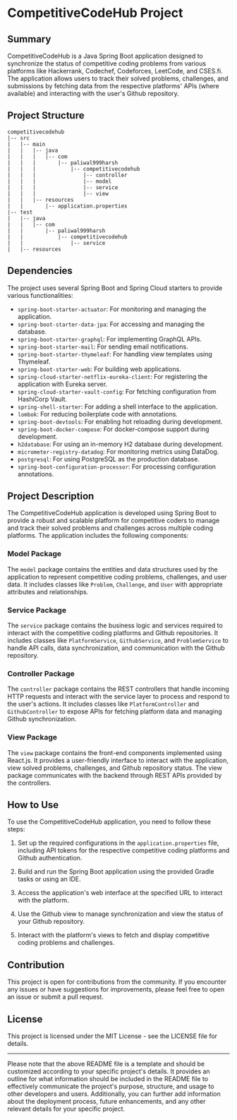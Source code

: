 # CompetitiveCodeHub Project

## Summary
CompetitiveCodeHub is a Java Spring Boot application designed to synchronize the status of competitive coding problems from various platforms like Hackerrank, Codechef, Codeforces, LeetCode, and CSES.fi. The application allows users to track their solved problems, challenges, and submissions by fetching data from the respective platforms' APIs (where available) and interacting with the user's Github repository.

## Project Structure

```
competitivecodehub
|-- src
|   |-- main
|   |   |-- java
|   |   |   |-- com
|   |   |       |-- paliwal999harsh
|   |   |           |-- competitivecodehub
|   |   |               |-- controller
|   |   |               |-- model
|   |   |               |-- service
|   |   |               |-- view
|   |   |-- resources
|   |       |-- application.properties
|-- test
|   |-- java
|   |   |-- com
|   |       |-- paliwal999harsh
|   |           |-- competitivecodehub
|   |               |-- service
|   |-- resources
```

## Dependencies
The project uses several Spring Boot and Spring Cloud starters to provide various functionalities:

- `spring-boot-starter-actuator`: For monitoring and managing the application.
- `spring-boot-starter-data-jpa`: For accessing and managing the database.
- `spring-boot-starter-graphql`: For implementing GraphQL APIs.
- `spring-boot-starter-mail`: For sending email notifications.
- `spring-boot-starter-thymeleaf`: For handling view templates using Thymeleaf.
- `spring-boot-starter-web`: For building web applications.
- `spring-cloud-starter-netflix-eureka-client`: For registering the application with Eureka server.
- `spring-cloud-starter-vault-config`: For fetching configuration from HashiCorp Vault.
- `spring-shell-starter`: For adding a shell interface to the application.
- `lombok`: For reducing boilerplate code with annotations.
- `spring-boot-devtools`: For enabling hot reloading during development.
- `spring-boot-docker-compose`: For docker-compose support during development.
- `h2database`: For using an in-memory H2 database during development.
- `micrometer-registry-datadog`: For monitoring metrics using DataDog.
- `postgresql`: For using PostgreSQL as the production database.
- `spring-boot-configuration-processor`: For processing configuration annotations.

## Project Description
The CompetitiveCodeHub application is developed using Spring Boot to provide a robust and scalable platform for competitive coders to manage and track their solved problems and challenges across multiple coding platforms. The application includes the following components:

### Model Package
The `model` package contains the entities and data structures used by the application to represent competitive coding problems, challenges, and user data. It includes classes like `Problem`, `Challenge`, and `User` with appropriate attributes and relationships.

### Service Package
The `service` package contains the business logic and services required to interact with the competitive coding platforms and Github repositories. It includes classes like `PlatformService`, `GithubService`, and `ProblemService` to handle API calls, data synchronization, and communication with the Github repository.

### Controller Package
The `controller` package contains the REST controllers that handle incoming HTTP requests and interact with the service layer to process and respond to the user's actions. It includes classes like `PlatformController` and `GithubController` to expose APIs for fetching platform data and managing Github synchronization.

### View Package
The `view` package contains the front-end components implemented using React.js. It provides a user-friendly interface to interact with the application, view solved problems, challenges, and Github repository status. The view package communicates with the backend through REST APIs provided by the controllers.

## How to Use
To use the CompetitiveCodeHub application, you need to follow these steps:

1. Set up the required configurations in the `application.properties` file, including API tokens for the respective competitive coding platforms and Github authentication.

2. Build and run the Spring Boot application using the provided Gradle tasks or using an IDE.

3. Access the application's web interface at the specified URL to interact with the platform.

4. Use the Github view to manage synchronization and view the status of your Github repository.

5. Interact with the platform's views to fetch and display competitive coding problems and challenges.

## Contribution
This project is open for contributions from the community. If you encounter any issues or have suggestions for improvements, please feel free to open an issue or submit a pull request.

## License
This project is licensed under the MIT License - see the LICENSE file for details.

---

Please note that the above README file is a template and should be customized according to your specific project's details. It provides an outline for what information should be included in the README file to effectively communicate the project's purpose, structure, and usage to other developers and users. Additionally, you can further add information about the deployment process, future enhancements, and any other relevant details for your specific project.
